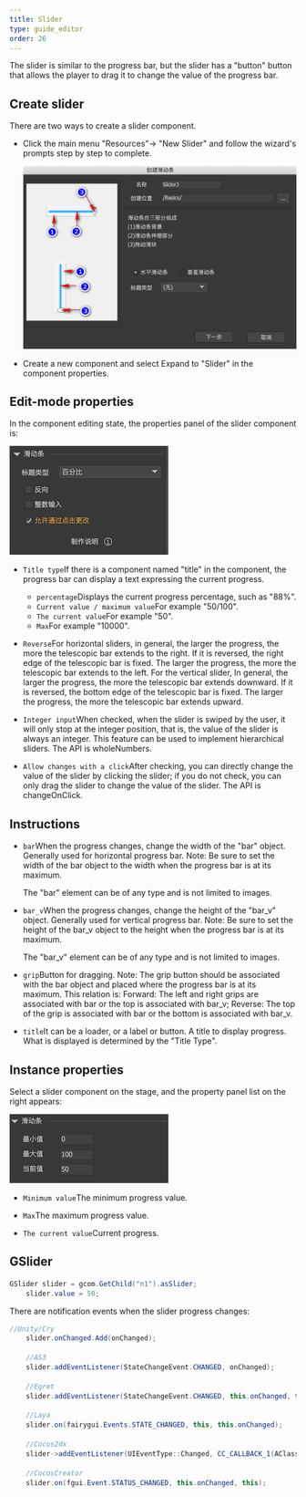 ```yaml
---
title: Slider
type: guide_editor
order: 26
---
```


The slider is similar to the progress bar, but the slider has a "button" button that allows the player to drag it to change the value of the progress bar.

## Create slider

There are two ways to create a slider component.

- Click the main menu "Resources"-> "New Slider" and follow the wizard's prompts step by step to complete.

   ![](../../images/QQ20191211-205435.png)

- Create a new component and select Expand to "Slider" in the component properties.

## Edit-mode properties

In the component editing state, the properties panel of the slider component is:

![](../../images/QQ20191211-205508.png)

- `Title type`If there is a component named "title" in the component, the progress bar can display a text expressing the current progress.
   - `percentage`Displays the current progress percentage, such as "88%".
   - `Current value / maximum value`For example "50/100".
   - `The current value`For example "50".
   - `Max`For example "10000".

- `Reverse`For horizontal sliders, in general, the larger the progress, the more the telescopic bar extends to the right. If it is reversed, the right edge of the telescopic bar is fixed. The larger the progress, the more the telescopic bar extends to the left. For the vertical slider, In general, the larger the progress, the more the telescopic bar extends downward. If it is reversed, the bottom edge of the telescopic bar is fixed. The larger the progress, the more the telescopic bar extends upward.

- `Integer input`When checked, when the slider is swiped by the user, it will only stop at the integer position, that is, the value of the slider is always an integer. This feature can be used to implement hierarchical sliders. The API is wholeNumbers.

- `Allow changes with a click`After checking, you can directly change the value of the slider by clicking the slider; if you do not check, you can only drag the slider to change the value of the slider. The API is changeOnClick.

## Instructions

- `bar`When the progress changes, change the width of the "bar" object. Generally used for horizontal progress bar. Note: Be sure to set the width of the bar object to the width when the progress bar is at its maximum.

   The "bar" element can be of any type and is not limited to images.

- `bar_v`When the progress changes, change the height of the "bar_v" object. Generally used for vertical progress bar. Note: Be sure to set the height of the bar_v object to the height when the progress bar is at its maximum.

   The "bar_v" element can be of any type and is not limited to images.

- `grip`Button for dragging. Note: The grip button should be associated with the bar object and placed where the progress bar is at its maximum. This relation is:
Forward: The left and right grips are associated with bar or the top is associated with bar_v;
Reverse: The top of the grip is associated with bar or the bottom is associated with bar_v.

- `title`It can be a loader, or a label or button. A title to display progress. What is displayed is determined by the "Title Type".

## Instance properties

Select a slider component on the stage, and the property panel list on the right appears:

![](../../images/QQ20191211-212644.png)

- `Minimum value`The minimum progress value.

- `Max`The maximum progress value.

- `The current value`Current progress.

## GSlider

```csharp
GSlider slider = gcom.GetChild("n1").asSlider;
    slider.value = 50;
```

There are notification events when the slider progress changes:

```csharp
//Unity/Cry
    slider.onChanged.Add(onChanged);

    //AS3
    slider.addEventListener(StateChangeEvent.CHANGED, onChanged);

    //Egret
    slider.addEventListener(StateChangeEvent.CHANGED, this.onChanged, this);

    //Laya
    slider.on(fairygui.Events.STATE_CHANGED, this, this.onChanged);

    //Cocos2dx
    slider->addEventListener(UIEventType::Changed, CC_CALLBACK_1(AClass::onChanged, this));

    //CocosCreator
    slider.on(fgui.Event.STATUS_CHANGED, this.onChanged, this);
```
